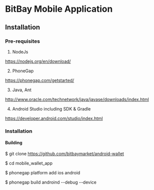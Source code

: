 # BitBay Mobile Application

## Installation

### Pre-requisites

1. NodeJs

https://nodejs.org/en/download/

2. PhoneGap

https://phonegap.com/getstarted/

3. Java, Ant

http://www.oracle.com/technetwork/java/javase/downloads/index.html

4. Android Studio including SDK & Gradle

https://developer.android.com/studio/index.html

### Installation

#### Building 

$ git clone https://github.com/bitbaymarket/android-wallet

$ cd mobile_wallet_app

$ phonegap platform add ios android

$ phonegap build androind --debug --device







